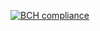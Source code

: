 [![BCH compliance](https://bettercodehub.com/edge/badge/Tetram76/tetram?branch=master)](https://bettercodehub.com/)
